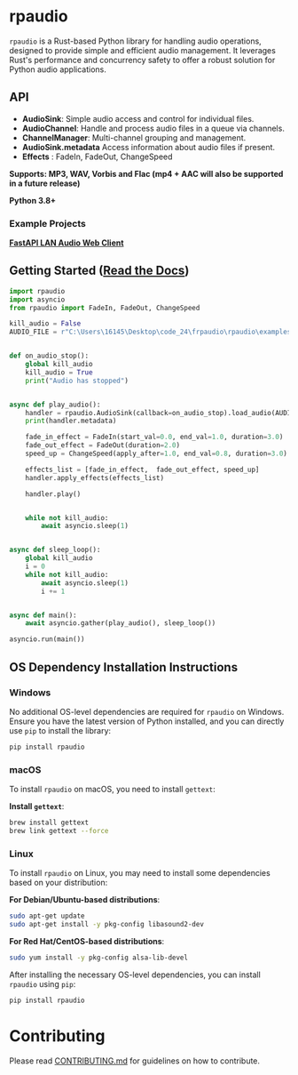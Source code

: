# rpaudio

`rpaudio` is a Rust-based Python library for handling audio operations, designed to provide simple and efficient audio management. It leverages Rust's performance and concurrency safety to offer a robust solution for Python audio applications.

## API

- **AudioSink**: Simple audio access and control for individual files.
- **AudioChannel**: Handle and process audio files in a queue via channels.
- **ChannelManager**: Multi-channel grouping and management.
- **AudioSink.metadata** Access information about audio files if present.
- **Effects** : FadeIn, FadeOut, ChangeSpeed

**Supports: MP3, WAV, Vorbis and Flac (mp4 + AAC will also be supported in a future release)**

**Python 3.8+**

### Example Projects
**[FastAPI LAN Audio Web Client](https://github.com/sockheadrps/RpaudioFastAPIExample)**

## Getting Started ([Read the Docs](https://sockheadrps.github.io/rpaudio/))

```py
import rpaudio
import asyncio
from rpaudio import FadeIn, FadeOut, ChangeSpeed

kill_audio = False
AUDIO_FILE = r"C:\Users\16145\Desktop\code_24\frpaudio\rpaudio\examples\ex.wav"


def on_audio_stop():
    global kill_audio
    kill_audio = True
    print("Audio has stopped")


async def play_audio():
    handler = rpaudio.AudioSink(callback=on_audio_stop).load_audio(AUDIO_FILE)
    print(handler.metadata)

    fade_in_effect = FadeIn(start_val=0.0, end_val=1.0, duration=3.0)
    fade_out_effect = FadeOut(duration=2.0)
    speed_up = ChangeSpeed(apply_after=1.0, end_val=0.8, duration=3.0)

    effects_list = [fade_in_effect,  fade_out_effect, speed_up]
    handler.apply_effects(effects_list)

    handler.play()


    while not kill_audio:
        await asyncio.sleep(1)


async def sleep_loop():
    global kill_audio
    i = 0
    while not kill_audio:
        await asyncio.sleep(1)
        i += 1


async def main():
    await asyncio.gather(play_audio(), sleep_loop())

asyncio.run(main())


```

## OS Dependency Installation Instructions

### Windows

No additional OS-level dependencies are required for `rpaudio` on Windows. Ensure you have the latest version of Python installed, and you can directly use `pip` to install the library:

```bash
pip install rpaudio
```

### macOS

To install `rpaudio` on macOS, you need to install `gettext`:

**Install `gettext`**:

```bash
brew install gettext
brew link gettext --force
```

### Linux

To install `rpaudio` on Linux, you may need to install some dependencies based on your distribution:

**For Debian/Ubuntu-based distributions**:

```bash
sudo apt-get update
sudo apt-get install -y pkg-config libasound2-dev
```

**For Red Hat/CentOS-based distributions**:

```bash
sudo yum install -y pkg-config alsa-lib-devel
```

After installing the necessary OS-level dependencies, you can install `rpaudio` using `pip`:

```bash
pip install rpaudio
```

# Contributing

Please read [CONTRIBUTING.md](CONTRIBUTING.md) for guidelines on how to contribute.
